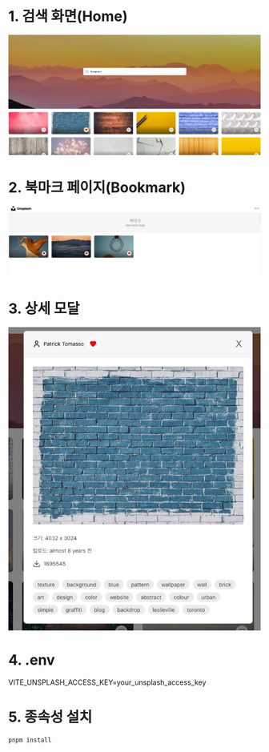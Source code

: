 #  1. 검색 화면(Home)
![프로젝트 스크린샷](./public/images/view.png)

# 2. 북마크 페이지(Bookmark)
![프로젝트 스크린샷](./public/images/view2.png)

# 3. 상세 모달
![프로젝트 스크린샷](./public/images/view3.png)


# 4. .env 
VITE_UNSPLASH_ACCESS_KEY=your_unsplash_access_key

# 5. 종속성 설치
```bash
pnpm install
```
